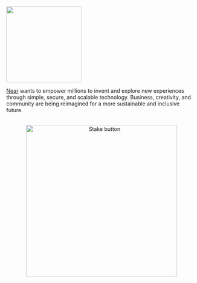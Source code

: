 # <p align="center">
  <img width="200" src="https://user-images.githubusercontent.com/95366163/149377000-849706f9-2691-4e4b-807e-a0aff3051b97.png">
</p>

[Near](https://near.org/) wants to empower millions to invent and explore new experiences through simple, secure, and scalable technology.
Business, creativity, and community are being reimagined for a more sustainable and inclusive future.<br>
<br>


<p align="center">
  <img width="400" alt="Stake button" src="https://user-images.githubusercontent.com/95366163/149524609-756864ef-1cc9-4eca-8ab9-433b14ad4cbb.png">
</p>

